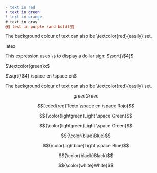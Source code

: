 ```diff
- text in red
+ text in green
! text in orange
# text in gray
@@ text in purple (and bold)@@
```

The background colour of text can also be \textcolor{red}{easily} set. 


latex

This expression uses `\$` to display a dollar sign: $\sqrt{\$4}$

$\textcolor{green}x$	

$\sqrt{\$4} \space en \space en$

The background colour of text can also be \textcolor{red}{easily} set. 


$${{green}Green}$$

$${eded{red}Texto \space en \space Rojo}$$




$${\color{lightgreen}Light \space Green}$$	


$${\color{lightgreen}Light \space Green}$$

$${\color{blue}Blue}$$	

$${\color{lightblue}Light \space Blue}$$	

$${\color{black}Black}$$	

$${\color{white}White}$$	




